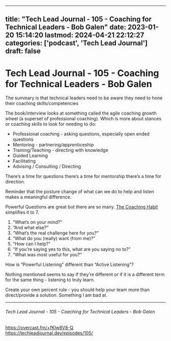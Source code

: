 
---
title: "Tech Lead Journal - 105 - Coaching for Technical Leaders - Bob Galen"
date: 2023-01-20 15:14:20
lastmod: 2024-04-21 22:12:27
categories: ['podcast', 'Tech Lead Journal']
draft: false
---


# Tech Lead Journal - 105 - Coaching for Technical Leaders - Bob Galen
The summary is that technical leaders need to be aware they need to hone their coaching skills/competencies

The book/interview looks at something called the agile coaching growth wheel (a superset of professional coaching). Which is more about stances or coaching skills to look for needing to do:

* Professional coaching - asking questions, especially open ended questions
* Mentoring - partnering/apprenticeship
* Training/Teaching - directing with knowledge
* Guided Learning
* Facilitating
* Advising / Consulting / Directing

There’s a time for questions there’s a time for mentorship there’s a time for direction.

Reminder that the posture change of what can we do to help and listen makes a meaningful difference.

Powerful Questions are great but there are so many. [The Coaching Habit](https://boxofcrayons.com/the-coaching-habit/) simplifies it to 7.

1. “What’s on your mind?”
2. “And what else?”
3. “What’s the real challenge here for you?”
4. “What do you (really) want (from me)?”
5. “How can I help?”
6. “If you’re saying yes to this, what are you saying no to?”
7. “What was most useful for you?”

How is “Powerful Listening” different than “Active Listening”?

Nothing mentioned seems to say if they’re different or if it is a different term for the same thing - listening to truly learn.

Create your own percent rule - you should help your team more than direct/provide a solution. Something I am bad at.

- - -
###### Tech Lead Journal - 105 - Coaching for Technical Leaders - Bob Galen

https://overcast.fm/+fKlw8V8-Q  
https://techleadjournal.dev/episodes/105/

<!-- #public #podcast #Tech Lead Journal# -->

<!-- {BearID:026D0783-B05A-459E-A8BD-F4624491FAFF-53333-00002722DF92AC37} -->
